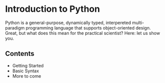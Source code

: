 Introduction to Python
======================

Python is a general-purpose, dynamically typed, interpereted multi-paradigm
programming language that supports object-oriented design. Great, but what does
this mean for the practical scientist? Here: let us show you.

## Contents

 * Getting Started
 * Basic Syntax
 * More to come
